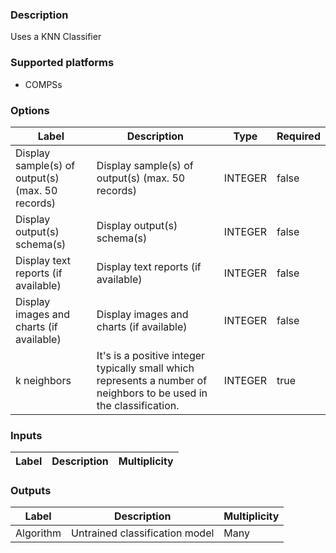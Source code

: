 ###  Description
Uses a KNN Classifier

###  Supported platforms
* COMPSs

###  Options
| Label | Description | Type | Required |
|---|---|---|---|
| Display sample(s) of output(s) (max. 50 records) | Display sample(s) of output(s) (max. 50 records) | INTEGER | false |
| Display output(s) schema(s) | Display output(s) schema(s) | INTEGER | false |
| Display text reports (if available) | Display text reports (if available) | INTEGER | false |
| Display images and charts (if available) | Display images and charts (if available) | INTEGER | false |
| k neighbors | It's is a positive integer typically small which represents a number of neighbors to be used in the classification. | INTEGER | true |

###  Inputs
| Label | Description | Multiplicity |
|---|---|---|

###  Outputs
| Label | Description | Multiplicity |
|---|---|---|
| Algorithm | Untrained classification model | Many |
